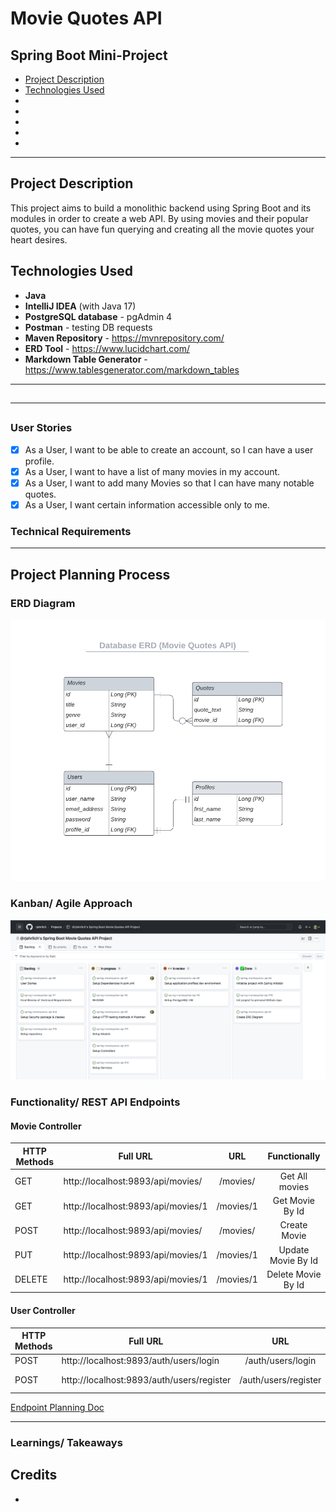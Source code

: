 # Movie Quotes API

## Spring Boot Mini-Project
* <a href="#project-description">Project Description</a>
* <a href="#technologies-used">Technologies Used</a>
* <a href="#"></a>
* <a href="#"></a>
* <a href="#"></a>
* <a href="#"></a>
* <a href="#"></a>
---
## Project Description

This project aims to build a monolithic 
backend using Spring Boot and its modules in order to create a web API. 
By using movies and their popular quotes, you can have fun querying and creating all the movie quotes your heart desires.

## Technologies Used
* **Java**
* **IntelliJ IDEA** (with Java 17)
* **PostgreSQL database** - pgAdmin 4
* **Postman** - testing DB requests
* **Maven Repository** - https://mvnrepository.com/
* **ERD Tool** - https://www.lucidchart.com/
* **Markdown Table Generator** - https://www.tablesgenerator.com/markdown_tables

---
## 

---
## 

### User Stories
- [x] As a User, I want to be able to create an account, so I can have a user profile.
- [x] As a User, I want to have a list of many movies in my account.
- [x] As a User, I want to add many Movies so that I can have many notable quotes.
- [x] As a User, I want certain information accessible only to me.

### Technical Requirements

---
## Project Planning Process

### ERD Diagram
![](/images/DB_ER_diagram.png)

### Kanban/ Agile Approach
![](/images/agile_project_plan.png)

### Functionality/ REST API Endpoints

#### Movie Controller
| HTTP Methods | Full URL                           |    URL    |    Functionally    |
|--------------|------------------------------------|:---------:|:------------------:|
| GET          | http://localhost:9893/api/movies/  | /movies/  | Get All movies     |
| GET          | http://localhost:9893/api/movies/1 | /movies/1 | Get Movie By Id    |
| POST         | http://localhost:9893/api/movies/  | /movies/  | Create Movie       |
| PUT          | http://localhost:9893/api/movies/1 | /movies/1 | Update Movie By Id |
| DELETE       | http://localhost:9893/api/movies/1 | /movies/1 | Delete Movie By Id |

#### User Controller
| HTTP Methods | Full URL                                  |          URL         |   Functionally   |
|--------------|-------------------------------------------|:--------------------:|:----------------:|
| POST         | http://localhost:9893/auth/users/login    | /auth/users/login    | Logs user in     |
| POST         | http://localhost:9893/auth/users/register | /auth/users/register | Registers a user |


[Endpoint Planning Doc](https://docs.google.com/spreadsheets/d/1TMQIOrHQxaXZtsJ4rmfsd5t8xElu4gvIv6P-eFgEU1k/edit?usp=sharing)

---
### Learnings/ Takeaways

## Credits

* 